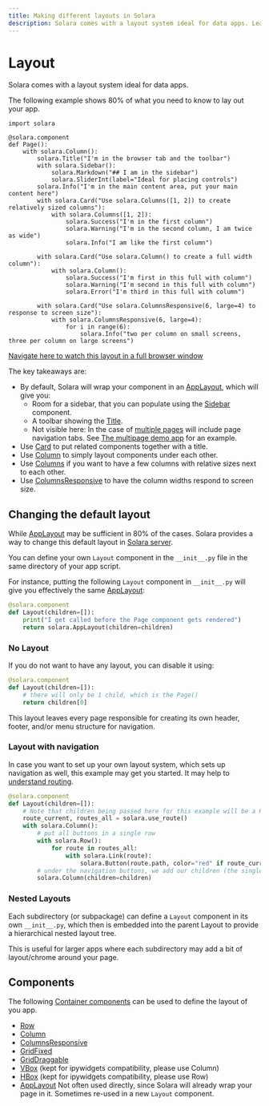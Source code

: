 ```yaml
---
title: Making different layouts in Solara
description: Solara comes with a layout system ideal for data apps. Learn how to use them in this short guide.
---
```


# Layout

Solara comes with a layout system ideal for data apps.

The following example shows 80% of what you need to know to lay out your app.

```solara
import solara

@solara.component
def Page():
    with solara.Column():
        solara.Title("I'm in the browser tab and the toolbar")
        with solara.Sidebar():
            solara.Markdown("## I am in the sidebar")
            solara.SliderInt(label="Ideal for placing controls")
        solara.Info("I'm in the main content area, put your main content here")
        with solara.Card("Use solara.Columns([1, 2]) to create relatively sized columns"):
            with solara.Columns([1, 2]):
                solara.Success("I'm in the first column")
                solara.Warning("I'm in the second column, I am twice as wide")
                solara.Info("I am like the first column")

        with solara.Card("Use solara.Column() to create a full width column"):
            with solara.Column():
                solara.Success("I'm first in this full with column")
                solara.Warning("I'm second in this full with column")
                solara.Error("I'm third in this full with column")

        with solara.Card("Use solara.ColumnsResponsive(6, large=4) to response to screen size"):
            with solara.ColumnsResponsive(6, large=4):
                for i in range(6):
                    solara.Info("two per column on small screens, three per column on large screens")
```

[Navigate here to watch this layout in a full browser window](/documentation/examples/fullscreen/layout-demo)

The key takeaways are:

  * By default, Solara will wrap your component in an [AppLayout](/documentation/components/layout/app_layout), which will give you:
    * Room for a sidebar, that you can populate using the [Sidebar](/documentation/components/layout/sidebar) component.
    * A toolbar showing the [Title](/documentation/components/page/title).
    * Not visible here: In the case of [multiple pages](/documentation/advanced/howto/multipage) will include page navigation tabs. See [The multipage demo app](/documentation/examples/fullscreen/multipage) for an example.
  * Use [Card](/documentation/components/layout/card) to put related components together with a title.
  * Use [Column](/documentation/components/layout/column) to simply layout components under each other.
  * Use [Columns](/documentation/components/layout/columns) if you want to have a few columns with relative sizes next to each other.
  * Use [ColumnsResponsive](/documentation/components/layout/columns_responsive) to have the column widths respond to screen size.



## Changing the default layout

While [AppLayout](/documentation/components/layout/app_layout) may be sufficient in 80% of the cases. Solara provides a way to change this default layout in [Solara server](/documentation/advanced/understanding/solara-server).

You can define your own `Layout` component in the `__init__.py` file in the same directory of your app script.


For instance, putting the following `Layout` component in `__init__.py` will give you effectively the same [AppLayout](/documentation/components/layout/app_layout):
```python
@solara.component
def Layout(children=[]):
    print("I get called before the Page component gets rendered")
    return solara.AppLayout(children=children)
```


### No Layout
If you do not want to have any layout, you can disable it using:

```python
@solara.component
def Layout(children=[]):
    # there will only be 1 child, which is the Page()
    return children[0]
```

This layout leaves every page responsible for creating its own header, footer, and/or menu structure for navigation.


### Layout with navigation

In case you want to set up your own layout system, which sets up navigation as well, this example may get you started. It may help
to [understand routing](/documentation/advanced/understanding/routing).
```python
@solara.component
def Layout(children=[]):
    # Note that children being passed here for this example will be a Page() element.
    route_current, routes_all = solara.use_route()
    with solara.Column():
        # put all buttons in a single row
        with solara.Row():
            for route in routes_all:
                with solara.Link(route):
                    solara.Button(route.path, color="red" if route_current == route else None)
        # under the navigation buttons, we add our children (the single Page())
        solara.Column(children=children)
```


### Nested Layouts

Each subdirectory (or subpackage) can define a `Layout` component in its own `__init__.py`, which then is embedded into the parent Layout to provide a hierarchical
nested layout tree.

This is useful for larger apps where each subdirectory may add a bit of layout/chrome around your page.



## Components

The following [Container components](/documentation/advanced/understanding/containers) can be used to define the layout of you app.

 * [Row](/documentation/components/layout/row)
 * [Column](/documentation/components/layout/column)
 * [ColumnsResponsive](/documentation/components/layout/columns_responsive)
 * [GridFixed](/documentation/components/layout/gridfixed)
 * [GridDraggable](/documentation/components/layout/griddraggable)
 * [VBox](/documentation/components/layout/vbox) (kept for ipywidgets compatibility, please use Column)
 * [HBox](/documentation/components/layout/hbox) (kept for ipywidgets compatibility, please use Row)
 * [AppLayout](/documentation/components/layout/app_layout) Not often used directly, since Solara will already wrap your page in it. Sometimes re-used in a new `Layout` component.
